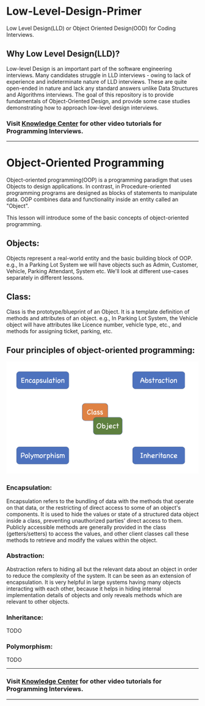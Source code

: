 # Low-Level-Design-Primer
Low Level Design(LLD) or Object Oriented Design(OOD) for Coding Interviews.

## Why Low Level Design(LLD)?
Low-level Design is an important part of the software engineering interviews. Many candidates struggle in LLD interviews - owing to lack of experience and indeterminate nature of LLD interviews. These are quite open-ended in nature and lack any standard answers unlike Data Structures and Algorithms interviews. The goal of this repository is to provide fundamentals of Object-Oriented Design, and provide some case studies demonstrating how to approach low-level design interviews.


### Visit [Knowledge Center](https://www.youtube.com/c/KnowledgeCenter) for other video tutorials for Programming Interviews.

------------------------------------

# Object-Oriented Programming
Object-oriented programming(OOP) is a programming paradigm that uses Objects to design applications. In contrast, in Procedure-oriented programming programs are designed as blocks of statements to manipulate data. OOP combines data and functionality inside an entity called an "Object".

This lesson will introduce some of the basic concepts of object-oriented programming.

## Objects: 
Objects represent a real-world entity and the basic building block of OOP. 
e.g., In a Parking Lot System we will have objects such as Admin, Customer, Vehicle, Parking Attendant, System etc.
We'll look at different use-cases separately in different lessons.

## Class: 
Class is the prototype/blueprint of an Object. It is a template definition of methods and attributes of an object. 
e.g., In Parking Lot System, the Vehicle object will have attributes like Licence number, vehicle type, etc., and methods for assigning ticket, parking, etc.


## Four principles of object-oriented programming:

<img width="700" alt="java 8 and prio java 8  array review example" src="https://github.com/KnowledgeCenterYoutube/Low-Level-Design-Primer/blob/master/images/OOP_basics.png">

### Encapsulation: 
Encapsulation refers to the bundling of data with the methods that operate on that data, or the restricting of direct access to some of an object's components. It is used to hide the values or state of a structured data object inside a class, preventing unauthorized parties' direct access to them. Publicly accessible methods are generally provided in the class (getters/setters) to access the values, and other client classes call these methods to retrieve and modify the values within the object.

### Abstraction: 
Abstraction refers to hiding all but the relevant data about an object in order to reduce the complexity of the system. It can be seen as an extension of encapsulation. It is very helpful in large systems having many objects interacting with each other, because it helps in hiding internal implementation details of objects and only reveals methods which are relevant to other objects.

### Inheritance: 
TODO

### Polymorphism: 
TODO


-------------------------------------------------
### Visit [Knowledge Center](https://www.youtube.com/c/KnowledgeCenter) for other video tutorials for Programming Interviews.
-------------------------------------------------
